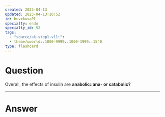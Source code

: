 ```yaml
---
created: 2025-04-13
updated: 2025-04-13T10:52
id: buvxkwsaPl
specialty: endo
specialty_id: 52
tags:
  - "source/ak-step1-v11:": 
  - theme/uworld::1000-9999::1000-1999::1540
type: flashcard
---
```


# Question
Overall, the effects of insulin are **anabolic::ana- or catabolic?**

---

# Answer

